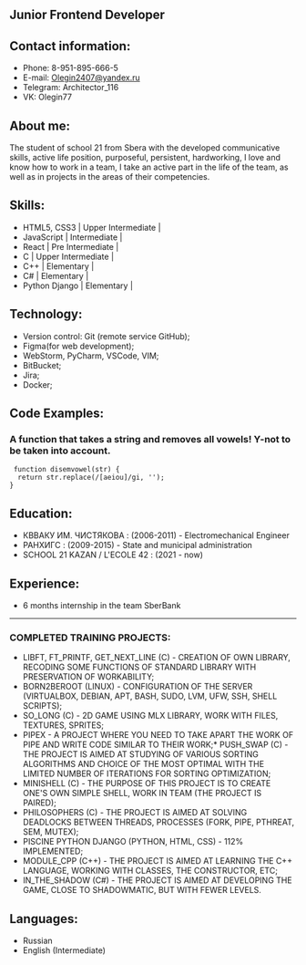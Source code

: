 ## Junior Frontend Developer
## Contact information:

* Phone: 8-951-895-666-5
* E-mail:  Olegin2407@yandex.ru
* Telegram:  Architector_116
* VK:  Olegin77

## About me:

The student of school 21 from Sbera with the developed communicative skills, active life position, purposeful, persistent, hardworking, I love and know how to work in a team, I take an active part in the life of the team, as well as in projects in the areas of their competencies.

## Skills:

* HTML5, CSS3   | Upper Intermediate |
* JavaScript  | Intermediate |
* React       | Pre Intermediate |
* C           | Upper Intermediate |
* C++         | Elementary |
* C#          | Elementary |
* Python Django | Elementary |

## Technology:

* Version control: Git (remote service GitHub);
* Figma(for web development);
* WebStorm, PyCharm,  VSCode, VIM;
* BitBucket;
* Jira;
* Docker;

## Code Examples:

### A function that takes a string and removes all vowels! Y-not to be taken into account.

```
 function disemvowel(str) {
  return str.replace(/[aeiou]/gi, '');
}
```

## Education:

* КВВАКУ ИМ. ЧИСТЯКОВА : (2006-2011) -  Electromechanical Engineer
* РАНХИГС : (2009-2015) - State and municipal administration
* SCHOOL 21 KAZAN / L'ECOLE 42 : (2021 - now)

## Experience:

* 6 months internship in the team SberBank
---

### COMPLETED TRAINING PROJECTS:

* LIBFT, FT_PRINTF, GET_NEXT_LINE (C) - CREATION OF OWN LIBRARY, RECODING SOME FUNCTIONS OF STANDARD LIBRARY WITH PRESERVATION OF WORKABILITY;
* BORN2BEROOT (LINUX) - CONFIGURATION OF THE SERVER (VIRTUALBOX, DEBIAN, APT, BASH, SUDO, LVM, UFW, SSH, SHELL SCRIPTS);
* SO_LONG (C) - 2D GAME USING MLX LIBRARY, WORK WITH FILES, TEXTURES, SPRITES;
* PIPEX - A PROJECT WHERE YOU NEED TO TAKE APART THE WORK OF PIPE AND WRITE CODE SIMILAR TO THEIR WORK;* PUSH_SWAP (C) - THE PROJECT IS AIMED AT STUDYING OF VARIOUS SORTING ALGORITHMS AND CHOICE OF THE MOST OPTIMAL WITH THE LIMITED NUMBER OF ITERATIONS FOR SORTING OPTIMIZATION;
* MINISHELL (C) - THE PURPOSE OF THIS PROJECT IS TO CREATE ONE'S OWN SIMPLE SHELL, WORK IN TEAM (THE PROJECT IS PAIRED);
* PHILOSOPHERS (C) - THE PROJECT IS AIMED AT SOLVING DEADLOCKS BETWEEN THREADS, PROCESSES (FORK, PIPE, PTHREAT, SEM, MUTEX);
* PISCINE PYTHON DJANGO (PYTHON, HTML, CSS) - 112% IMPLEMENTED;
* MODULE_CPP (C++) - THE PROJECT IS AIMED AT LEARNING THE C++ LANGUAGE, WORKING WITH CLASSES, THE CONSTRUCTOR, ETC;
* IN_THE_SHADOW (C#) - THE PROJECT IS AIMED AT DEVELOPING THE GAME, CLOSE TO SHADOWMATIC, BUT WITH FEWER LEVELS.

## Languages:

* Russian
* English (Intermediate)
